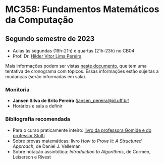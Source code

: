 # MC358: Fundamentos Matemáticos da Computação
## Segundo semestre de 2023
- Aulas às segundas (19h-21h) e quartas (21h-23h) no CB04
- Prof. Dr. [Hilder Vitor Lima Pereira](https://hilder-vitor.github.io/index.html)

Mais informações podem ser vistas [neste documento](https://drive.google.com/file/d/1Q8j2isig8yUXtiC9UARuf2gr6J_cYIG-/view), que tem uma tentativa de cronograma com tópicos. Essas informações estão sujeitas a mudanças (serão informadas em sala).

### Monitoria
- **Jansen Silva de Brito Pereira** (jansen_pereira@id.uff.br)
- Horários e sala a definir

### Bibliografia recomendada
- Para o curso praticamente inteiro: [livro da professora Gomide e do professor Stolfi](https://www.ic.unicamp.br/~stolfi/cursos/MC358-2022-2-B/docs/2021-06-22-190015-livro.pdf)
- Sobre provas matemáticas: livro *How to Prove It: A Structured Approach*, de Daniel J. Velleman
- Sobre notação assintótica: *Introduction to Algorithms*, de Cormen, Leiserson e Rivest
